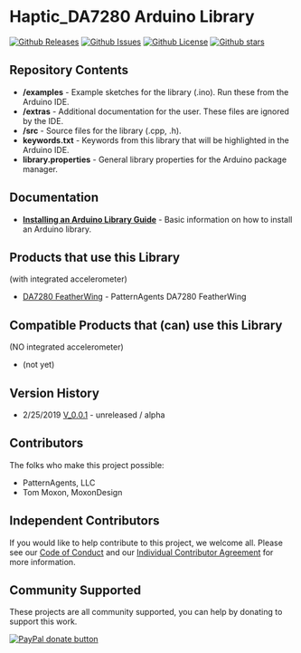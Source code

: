 # Haptic_DA7280 Arduino Library

[![Github Releases](https://img.shields.io/github/release/patternagents/Haptic_DA7280.svg)](https://github.com/patternagents/Haptic_DA7280/releases)
[![Github Issues](https://img.shields.io/github/issues/patternagents/Haptic_DA7280.svg)](https://github.com/patternagents/Haptic_DA7280/issues)
[![Github License](https://img.shields.io/badge/License-GNU3-green.svg)](https://github.com/patternagents/Haptic_DA7280/)
[![Github stars](https://img.shields.io/github/stars/patternagents/Haptic_DA7280.svg)](https://github.com/patternagents/Haptic_DA7280/)

## Repository Contents

* **/examples** - Example sketches for the library (.ino). Run these from the Arduino IDE. 
* **/extras** - Additional documentation for the user. These files are ignored by the IDE. 
* **/src** - Source files for the library (.cpp, .h).
* **keywords.txt** - Keywords from this library that will be highlighted in the Arduino IDE. 
* **library.properties** - General library properties for the Arduino package manager. 

## Documentation

* **[Installing an Arduino Library Guide](https://learn.sparkfun.com/tutorials/installing-an-arduino-library)** - Basic information on how to install an Arduino library.

## Products that use this Library 

(with integrated accelerometer)
* [DA7280 FeatherWing](https://github.com/PatternAgents/Agent-DA7280-FeatherWing) - PatternAgents DA7280 FeatherWing

## Compatible Products that (can) use this Library 

(NO integrated accelerometer)
* (not yet)


## Version History

* 2/25/2019 [V_0.0.1](https://github.com/patternagents/Haptic_DA7280/) - unreleased / alpha

## Contributors

The folks who make this project possible:

 * PatternAgents, LLC
 * Tom Moxon, MoxonDesign
 
## Independent Contributors

If you would like to help contribute to this project, we welcome all.
Please see our [Code of Conduct](https://github.com/PatternAgents/Haptic_DA7280/blob/master/ICLA_CONDUCT.md) and our
[Individual Contributor Agreement](https://github.com/PatternAgents/Haptic_DA7280/blob/master/ICLA_LICENSE.txt) for more information.

## Community Supported

These projects are all community supported, you can help by donating to support this work.

<span class="badge-paypal"><a href="https://www.paypal.com/cgi-bin/webscr?cmd=_s-xclick&amp;hosted_button_id=5NPC24C7VQ89L" title="Donate to this project using Paypal"><img src="https://img.shields.io/badge/paypal-donate-yellow.svg" alt="PayPal donate button" /></a></span>
